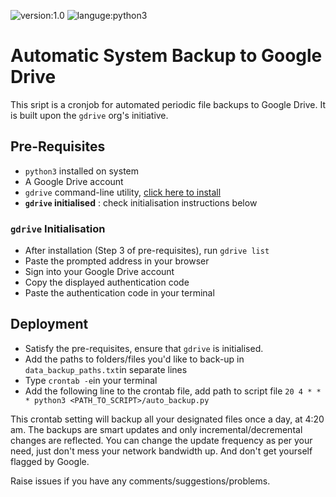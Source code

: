 ![version:1.0](https://img.shields.io/badge/version-1.0-blue) ![languge:python3](https://img.shields.io/badge/Python-3.6-brightgreen)

# Automatic System Backup to Google Drive

This sript is a cronjob for automated periodic file backups to Google Drive. It is built upon the ```gdrive``` org's initiative.

## Pre-Requisites
- ```python3``` installed on system
- A Google Drive account
- ```gdrive``` command-line utility, [click here to install](https://github.com/gdrive-org/gdrive)
- **```gdrive``` initialised** : check initialisation instructions below

### ```gdrive``` Initialisation
- After installation (Step 3 of pre-requisites), run ```gdrive list```
- Paste the prompted address in your browser
- Sign into your Google Drive account
- Copy the displayed authentication code
- Paste the authentication code in your terminal

## Deployment
- Satisfy the pre-requisites, ensure that ```gdrive``` is initialised.
- Add the paths to folders/files you'd like to back-up in ```data_backup_paths.txt```in separate lines
- Type ```crontab -e```in your terminal
- Add the following line to the crontab file, add path to script file
  ```20 4 * * * python3 <PATH_TO_SCRIPT>/auto_backup.py```
  
This crontab setting will backup all your designated files once a day, at 4:20 am. The backups are smart updates and only incremental/decremental changes are reflected. You can change the update frequency as per your need, just don't mess your network bandwidth up. And don't get yourself flagged by Google.

Raise issues if you have any comments/suggestions/problems.
